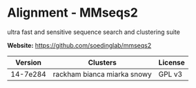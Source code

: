 # Alignment - MMseqs2

ultra fast and sensitive sequence search and clustering suite



**Website:** <https://github.com/soedinglab/mmseqs2>

| Version | Clusters | License |
| ------- | -------- | ------- |
| 14-7e284 | rackham bianca miarka snowy | GPL v3 |
